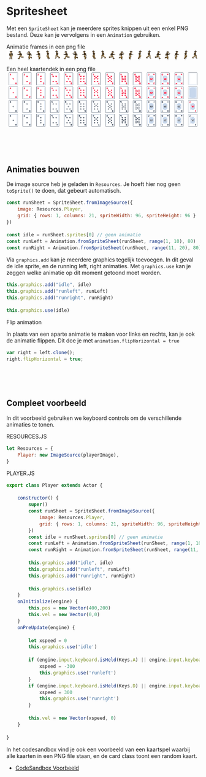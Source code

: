 # Spritesheet

Met een `SpriteSheet` kan je meerdere sprites knippen uit een enkel PNG bestand. Deze kan je vervolgens in een `Animation` gebruiken.

Animatie frames in een png file <br>
![anim](./player.png)

Een heel kaartendek in een png file <br>
![sheet](./cards.png)


<br>
<br>
<br>

## Animaties bouwen

De image source heb je geladen in `Resources`. Je hoeft hier nog geen `toSprite()` te doen, dat gebeurt automatisch.

```javascript
const runSheet = SpriteSheet.fromImageSource({
    image: Resources.Player,
    grid: { rows: 1, columns: 21, spriteWidth: 96, spriteHeight: 96 }
})

const idle = runSheet.sprites[0] // geen animatie
const runLeft = Animation.fromSpriteSheet(runSheet, range(1, 10), 80)
const runRight = Animation.fromSpriteSheet(runSheet, range(11, 20), 80)
```

Via `graphics.add` kan je meerdere graphics tegelijk toevoegen. In dit geval de idle sprite, en de running left,  right animaties. Met `graphics.use` kan je zeggen welke animatie op dit moment getoond moet worden.

```javascript
this.graphics.add("idle", idle)
this.graphics.add("runleft", runLeft)
this.graphics.add("runright", runRight)

this.graphics.use(idle)
```

Flip animation

In plaats van een aparte animatie te maken voor links en rechts, kan je ook de animatie flippen. Dit doe je met `animation.flipHorizontal = true`

```javascript
var right = left.clone(); 
right.flipHorizontal = true;
```



<br><br><br>

## Compleet voorbeeld

In dit voorbeeld gebruiken we keyboard controls om de verschillende animaties te tonen.

RESOURCES.JS
```javascript
let Resources = {
    Player: new ImageSource(playerImage),
}
```
PLAYER.JS
```javascript
export class Player extends Actor {

    constructor() {
        super()
        const runSheet = SpriteSheet.fromImageSource({
            image: Resources.Player,
            grid: { rows: 1, columns: 21, spriteWidth: 96, spriteHeight: 96 }
        })
        const idle = runSheet.sprites[0] // geen animatie
        const runLeft = Animation.fromSpriteSheet(runSheet, range(1, 10), 80)
        const runRight = Animation.fromSpriteSheet(runSheet, range(11, 20), 80)

        this.graphics.add("idle", idle)
        this.graphics.add("runleft", runLeft)
        this.graphics.add("runright", runRight)

        this.graphics.use(idle)
    }
    onInitialize(engine) {
        this.pos = new Vector(400,200)
        this.vel = new Vector(0,0)
    }
    onPreUpdate(engine) {

        let xspeed = 0
        this.graphics.use('idle')
    
        if (engine.input.keyboard.isHeld(Keys.A) || engine.input.keyboard.isHeld(Keys.Left)) {
            xspeed = -300
            this.graphics.use('runleft')
        }
        if (engine.input.keyboard.isHeld(Keys.D) || engine.input.keyboard.isHeld(Keys.Right)) {
            xspeed = 300
            this.graphics.use('runright')
        }

        this.vel = new Vector(xspeed, 0)
    }

}
```

In het codesandbox vind je ook een voorbeeld van een kaartspel waarbij alle kaarten in een PNG file staan, en de card class toont een random kaart.

- [CodeSandbox Voorbeeld](https://codesandbox.io/p/sandbox/excalibur-spritesheet-ysssx4)